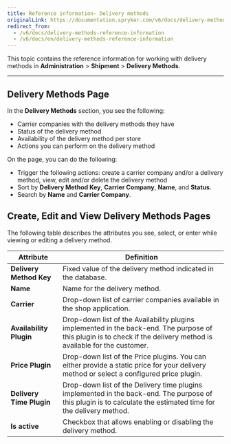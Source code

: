 ```yaml
---
title: Reference information- Delivery methods
originalLink: https://documentation.spryker.com/v6/docs/delivery-methods-reference-information
redirect_from:
  - /v6/docs/delivery-methods-reference-information
  - /v6/docs/en/delivery-methods-reference-information
---
```


This topic contains the reference information for working with delivery methods in **Administration** > **Shipment** > **Delivery Methods**.
***
## Delivery Methods Page
In the **Delivery Methods** section, you see the following:

* Carrier companies with the delivery methods they have
* Status of the delivery method
* Availability of the delivery method per store
* Actions you can perform on the delivery method

On the page, you can do the following:

* Trigger the following actions: create a carrier company and/or a delivery method, view, edit and/or delete the delivery method
* Sort by **Delivery Method Key**, **Carrier Company**, **Name**, and **Status**.
* Search by **Name** and **Carrier Company**.

## Create, Edit and View Delivery Methods Pages
The following table describes the attributes you see, select, or enter while viewing or editing a delivery method.

| Attribute | Definition |
| --- | --- |
| **Delivery Method Key** | Fixed value of the delivery method indicated in the database. |
| **Name** | Name for the delivery method. |
| **Carrier** | Drop-down list of carrier companies available in the shop application. |
| **Availability Plugin** | Drop-down list of the Availability plugins implemented in the back-end. The purpose of this plugin is to check if the delivery method is available for the customer. |
| **Price Plugin** | Drop-down list of the Price plugins. You can either provide a static price for your delivery method or select a configured price plugin. |
| **Delivery Time Plugin** | Drop-down list of the Delivery time plugins implemented in the back-end. The purpose of this plugin is to calculate the estimated time for the delivery method. |
| **Is active** | Checkbox that allows enabling or disabling the delivery method. |
